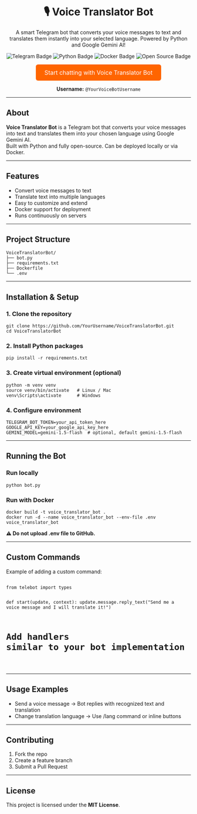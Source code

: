 <h1 align="center">🎙️ Voice Translator Bot</h1>
<p align="center">
A smart Telegram bot that converts your voice messages to text and translates them instantly into your selected language. Powered by Python and Google Gemini AI!
</p>

<p align="center">
  <img src="https://img.shields.io/badge/Telegram%20Bot-Voice%20Translator-FF6500?style=flat-square&logo=telegram&logoColor=white" alt="Telegram Badge" />
  <img src="https://img.shields.io/badge/Made%20with-Python-EBD3F8?style=flat-square&logo=python&logoColor=black" alt="Python Badge" />
  <img src="https://img.shields.io/badge/Docker-AD49E1?style=flat-square&logo=docker&logoColor=black" alt="Docker Badge" />
  <img src="https://img.shields.io/badge/Open%20Source-EBD3F8?style=flat-square&logo=github&logoColor=black" alt="Open Source Badge" />
</p>

<p align="center">
  <a href="https://t.me/YourVoiceBotUsername" target="_blank" style="display:inline-block; padding:12px 24px; font-size:16px; color:white; background-color:#FF6500; border-radius:6px; text-decoration:none; border:none; outline:none;">
    Start chatting with Voice Translator Bot
  </a>
</p>
<p align="center"><strong>Username:</strong> <code>@YourVoiceBotUsername</code></p>

<hr/>

<h2> About </h2>
<p>
<strong>Voice Translator Bot</strong> is a Telegram bot that converts your voice messages into text and translates them into your chosen language using Google Gemini AI.<br/>
Built with Python and fully open-source. Can be deployed locally or via Docker.
</p>

<hr/>

<h2> Features </h2>
<ul>
  <li>Convert voice messages to text</li>
  <li>Translate text into multiple languages</li>
  <li>Easy to customize and extend</li>
  <li>Docker support for deployment</li>
  <li>Runs continuously on servers</li>
</ul>

<hr/>

<h2> Project Structure </h2>
<pre><code>VoiceTranslatorBot/
├── bot.py
├── requirements.txt
├── Dockerfile
└── .env
</code></pre>

<hr/>

<h2> Installation & Setup </h2>

<h3>1. Clone the repository</h3>
<pre><code>git clone https://github.com/YourUsername/VoiceTranslatorBot.git
cd VoiceTranslatorBot
</code></pre>

<h3>2. Install Python packages</h3>
<pre><code>pip install -r requirements.txt
</code></pre>

<h3>3. Create virtual environment (optional)</h3>
<pre><code>python -m venv venv
source venv/bin/activate   # Linux / Mac
venv\Scripts\activate      # Windows
</code></pre>

<h3>4. Configure environment</h3>
<pre><code>TELEGRAM_BOT_TOKEN=your_api_token_here
GOOGLE_API_KEY=your_google_api_key_here
GEMINI_MODEL=gemini-1.5-flash  # optional, default gemini-1.5-flash
</code></pre>

<hr/>

<h2> Running the Bot </h2>

<h3>Run locally</h3>
<pre><code>python bot.py
</code></pre>

<h3>Run with Docker</h3>
<pre><code>docker build -t voice_translator_bot .
docker run -d --name voice_translator_bot --env-file .env voice_translator_bot
</code></pre>

<p><strong>⚠️ Do not upload .env file to GitHub.</strong></p>

<hr/>

<h2> Custom Commands </h2>
<p>Example of adding a custom command:</p>
<pre><code class="language-python">
from telebot import types

def start(update, context):
    update.message.reply_text("Send me a voice message and I will translate it!")

# Add handlers similar to your bot implementation
</code></pre>

<hr/>

<h2> Usage Examples </h2>
<ul>
  <li>Send a voice message → Bot replies with recognized text and translation</li>
  <li>Change translation language → Use /lang command or inline buttons</li>
</ul>

<hr/>

<h2> Contributing </h2>
<ol>
  <li>Fork the repo</li>
  <li>Create a feature branch</li>
  <li>Submit a Pull Request</li>
</ol>

<hr/>

<h2> License </h2>
<p>This project is licensed under the <strong>MIT License</strong>.</p>
